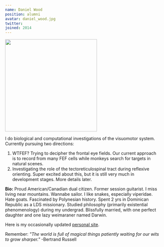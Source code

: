 ```yaml
---
name: Daniel Wood
position: alumni
avatar: daniel_wood.jpg
twitter:
joined: 2014
---
```


<img width="300" src="{{site.baseurl}}/images/people/{{page.avatar}}" data-action="zoom">

I do biological and computational investigations of the visuomotor system. Currently pursuing two directions:

1. WTFEF? Trying to decipher the frontal eye fields. Our current approach is to record from many FEF cells while monkeys search for targets in natural scenes.
2. Investigating the role of the tectoreticulospinal tract during reflexive orienting. Super excited about this, but it is still very much in development stages. More details later.


**Bio:** Proud American/Canadian dual citizen. Former session guitarist. I miss living near mountains. Wannabe sailor. I like snakes, especially viperidae. Hate goats. Fascinated by Polynesian history. Spent 2 yrs in Dominican Republic as a LDS missionary. Studied philosophy (primarily existential phenomenology) during my undergrad. Blissfully married, with one perfect daughter and one lazy weimaraner named Darwin.

Here is my occasionally updated [personal site](http://danielkentwood.github.io/).

Remember: _"The world is full of magical things patiently waiting for our wits to grow sharper."_ -Bertrand Russell
